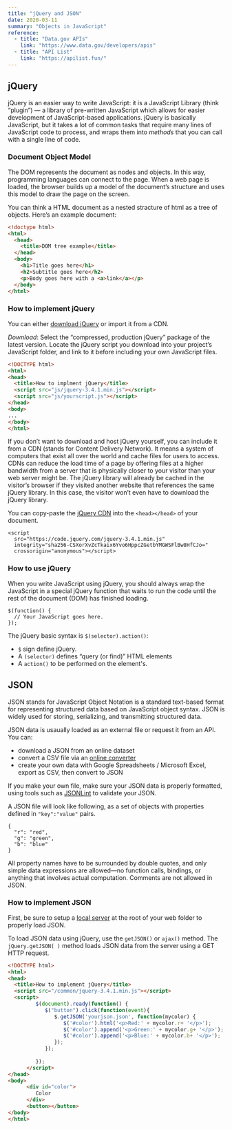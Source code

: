 ```yaml
---
title: "jQuery and JSON"
date: 2020-03-11
summary: "Objects in JavaScript"
reference:
  - title: "Data.gov APIs"
    link: "https://www.data.gov/developers/apis"
  - title: "API List"
    link: "https://apilist.fun/"
---
```


## jQuery

jQuery is an easier way to write JavaScript: it is a JavaScript Library (think “plugin”) — a library of pre-written JavaScript which allows for easier development of JavaScript-based applications. jQuery is basically JavaScript, but it takes a lot of common tasks that require many lines of JavaScript code to process, and wraps them into *methods* that you can call with a single line of code.

### Document Object Model

The DOM represents the document as nodes and objects. In this way, programming languages can connect to the page. When a web page is loaded, the browser builds up a model of the document’s structure and uses this model to draw the page on the screen.

You can think a HTML document as a nested stracture of html as a tree of objects. Here’s an example document:

```HTML
<!doctype html>
<html>
  <head>
    <title>DOM tree example</title>
  </head>
  <body>
    <h1>Title goes here</h1>
    <h2>Subtitle goes here</h2>
    <p>Body goes here with a <a>link</a></p>
  </body>
</html>
```

### How to implement jQuery

You can either [download jQuery](https://jquery.com/download) or import it from a CDN.

*Download*: Select the “compressed, production jQuery” package of the latest version. Locate the jQuery script you download into your project’s JavaScript folder, and link to it before including your own JavaScript files.

```HTML
<!DOCTYPE html>
<html>
<head>
  <title>How to implment jQuery</title>
  <script src="js/jquery-3.4.1.min.js"></script>
  <script src="js/yourscript.js"></script>
</head>
<body>
...
</body>
</html>
```

If you don’t want to download and host jQuery yourself, you can include it from a CDN (stands for Content Delivery Network). It means a system of computers that exist all over the world and cache files for users to access. CDNs can reduce the load time of a page by offering files at a higher bandwidth from a server that is physically closer to your visitor than your web server might be. The jQuery library will already be cached in the visitor’s browser if they visited another website that references the same jQuery library. In this case, the visitor won’t even have to download the jQuery library.

You can copy-paste the [jQuery CDN](https://code.jquery.com/) into the `<head></head>` of your document.
```
<script
  src="https://code.jquery.com/jquery-3.4.1.min.js"
  integrity="sha256-CSXorXvZcTkaix6Yvo6HppcZGetbYMGWSFlBw8HfCJo="
  crossorigin="anonymous"></script>
```


### How to use jQuery

When you write JavaScript using jQuery, you should always wrap the JavaScript in a special jQuery function that waits to run the code until the rest of the document (DOM) has finished loading.

```JS
$(function() {
  // Your JavaScript goes here.
});
```

The jQuery basic syntax is `$(selector).action()`:

- `$` sign define jQuery.
- A `(selector)` defines “query (or find)” HTML elements
- A `action()` to be performed on the element's.


## JSON

JSON stands for JavaScript Object Notation is a standard text-based format for representing structured data based on JavaScript object syntax. JSON is widely used for storing, serializing, and transmitting structured data. 

JSON data is usaually loaded as an external file or request it from an API. 
You can:
- download a JSON from an online dataset 
- convert a CSV file via an [online converter](https://www.csvjson.com/csv2json)
- create your own data with Google Spreadsheets / Microsoft Excel, export as CSV, then convert to JSON

If you make your own file, make sure your JSON data is properly formatted, using tools such as [JSONLint](https://jsonlint.com/) to validate your JSON.

A JSON file will look like following, as a set of objects with properties defined in `"key":"value"` pairs.

```
{
  "r": "red",
  "g": "green",
  "b": "blue"
}
```

All property names have to be surrounded by double quotes, and only simple data expressions are allowed—no function calls, bindings, or anything that involves actual computation. Comments are not allowed in JSON.


### How to implement JSON

First, be sure to setup a [local server](https://developer.mozilla.org/en-US/docs/Learn/Common_questions/set_up_a_local_testing_server) at the root of your web folder to properly load JSON.

To load JSON data using jQuery, use the `getJSON()` or `ajax()` method. The `jQuery.getJSON( )` method loads JSON data from the server using a GET HTTP request.

```HTML
<!DOCTYPE html>
<html>
<head>
  <title>How to implement jQuery</title>
  <script src="/common/jquery-3.4.1.min.js"></script>
  <script>
         $(document).ready(function() {
            $("button").click(function(event){
               $.getJSON('yourjson.json', function(mycolor) {
                  $('#color').html('<p>Red:' + mycolor.r+ '</p>');
                  $('#color').append('<p>Green:' + mycolor.g+ '</p>');
                  $('#color').append('<p>Blue:' + mycolor.b+ '</p>');
               });
            });
               
         });
      </script>
</head>
<body>
      <div id="color">
         Color
      </div>
      <button></button>
</body>
</html>
```

